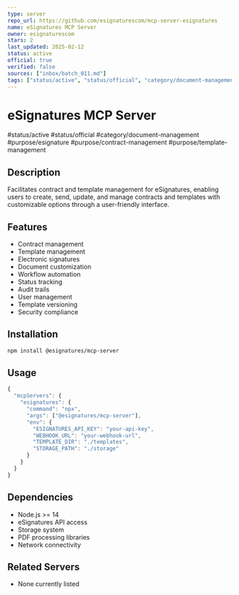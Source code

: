 ```yaml
---
type: server
repo_url: https://github.com/esignaturescom/mcp-server-esignatures
name: eSignatures MCP Server
owner: esignaturescom
stars: 2
last_updated: 2025-02-12
status: active
official: true
verified: false
sources: ["inbox/batch_011.md"]
tags: ["status/active", "status/official", "category/document-management", "purpose/esignature", "purpose/contract-management", "purpose/template-management"]
---
```


# eSignatures MCP Server

#status/active #status/official #category/document-management #purpose/esignature #purpose/contract-management #purpose/template-management

## Description

Facilitates contract and template management for eSignatures, enabling users to create, send, update, and manage contracts and templates with customizable options through a user-friendly interface.

## Features

- Contract management
- Template management
- Electronic signatures
- Document customization
- Workflow automation
- Status tracking
- Audit trails
- User management
- Template versioning
- Security compliance

## Installation

```bash
npm install @esignatures/mcp-server
```

## Usage

```javascript
{
  "mcpServers": {
    "esignatures": {
      "command": "npx",
      "args": ["@esignatures/mcp-server"],
      "env": {
        "ESIGNATURES_API_KEY": "your-api-key",
        "WEBHOOK_URL": "your-webhook-url",
        "TEMPLATE_DIR": "./templates",
        "STORAGE_PATH": "./storage"
      }
    }
  }
}
```

## Dependencies

- Node.js >= 14
- eSignatures API access
- Storage system
- PDF processing libraries
- Network connectivity

## Related Servers

- None currently listed